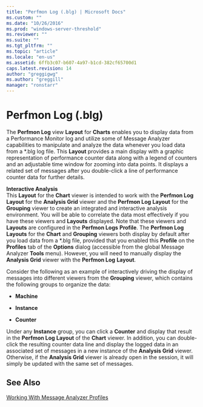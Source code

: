 ```yaml
---
title: "Perfmon Log (.blg) | Microsoft Docs"
ms.custom: ""
ms.date: "10/26/2016"
ms.prod: "windows-server-threshold"
ms.reviewer: ""
ms.suite: ""
ms.tgt_pltfrm: ""
ms.topic: "article"
ms.locale: "en-us"
ms.assetid: 6ffb3c07-b607-4a97-b1cd-382cf65700d1
caps.latest.revision: 14
author: "greggigwg"
ms.author: "greggill"
manager: "ronstarr"
---
```

# Perfmon Log (.blg)
The **Perfmon Log** view **Layout** for **Charts** enables you to display data from a Performance Monitor log and utilize some of Message Analyzer capabilities to manipulate and analyze the data whenever you load data from a \*.blg log file. This **Layout** provides a main display with a graphic representation of performance counter data along with a legend of counters and an adjustable time window for zooming into data points. It displays a related set of messages after you double-click a line of performance counter data for further details.  
  
 **Interactive Analysis**   
This **Layout** for the **Chart** viewer is intended to work with the **Perfmon Log** **Layout** for the **Analysis Grid** viewer and the **Perfmon Log** **Layout** for the **Grouping** viewer to create an integrated and interactive analysis environment. You will be able to correlate the data most effectively if you have these viewers and **Layouts** displayed. Note that these viewers and **Layouts** are configured in the **Perfmon Logs** **Profile**. The **Perfmon Log** **Layouts** for the **Chart** and **Grouping** viewers both display by default after you  load data from a \*.blg file, provided that you enabled this **Profile** on the **Profiles** tab of the **Options** dialog (accessible from the global Message Analyzer **Tools** menu). However, you will need to manually display the **Analysis Grid** viewer with the **Perfmon Log** **Layout**.  
  
 Consider the following as an example of interactively driving the display of messages into different viewers from the **Grouping** viewer, which contains the following groups to organize the data:  
  
-   **Machine**  
  
-   **Instance**  
  
-   **Counter**  
  
 Under any **Instance** group, you can click a **Counter** and display that result in the **Perfmon Log** **Layout** of the **Chart** viewer. In addition, you can double-click the resulting counter data line and display the logged data in an associated set of messages in a new instance of the **Analysis Grid** viewer. Otherwise, if the **Analysis Grid** viewer is already open in the session, it will simply be updated with the same set of messages.  
  
## See Also  
 [Working With Message Analyzer Profiles](working-with-message-analyzer-profiles.md)